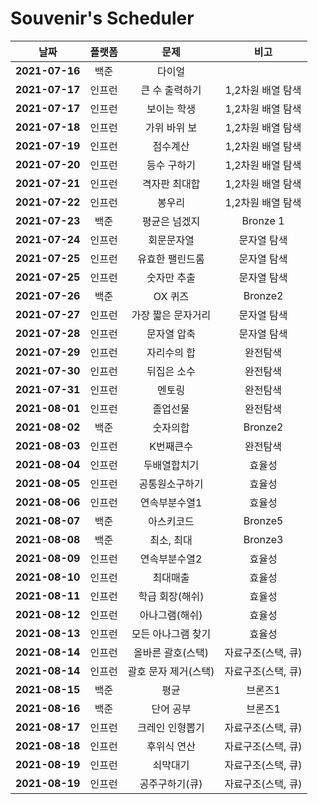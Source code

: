 # Souvenir's Scheduler

|      날짜      | 플랫폼 |         문제         |        비고        |
| :------------: | :----: | :------------------: | :----------------: |
| **2021-07-16** |  백준  |        다이얼        |                    |
| **2021-07-17** | 인프런 |    큰 수 출력하기    | 1,2차원 배열 탐색  |
| **2021-07-17** | 인프런 |     보이는 학생      | 1,2차원 배열 탐색  |
| **2021-07-18** | 인프런 |     가위 바위 보     | 1,2차원 배열 탐색  |
| **2021-07-19** | 인프런 |       점수계산       | 1,2차원 배열 탐색  |
| **2021-07-20** | 인프런 |     등수 구하기      | 1,2차원 배열 탐색  |
| **2021-07-21** | 인프런 |    격자판 최대합     | 1,2차원 배열 탐색  |
| **2021-07-22** | 인프런 |        봉우리        | 1,2차원 배열 탐색  |
| **2021-07-23** |  백준  |    평균은 넘겠지     |      Bronze 1      |
| **2021-07-24** | 인프런 |      회문문자열      |    문자열 탐색     |
| **2021-07-25** | 인프런 |   유효한 팰린드롬    |    문자열 탐색     |
| **2021-07-25** | 인프런 |     숫자만 추출      |    문자열 탐색     |
| **2021-07-26** |  백준  |       OX 퀴즈        |      Bronze2       |
| **2021-07-27** | 인프런 |  가장 짧은 문자거리  |    문자열 탐색     |
| **2021-07-28** | 인프런 |     문자열 압축      |    문자열 탐색     |
| **2021-07-29** | 인프런 |     자리수의 합      |      완전탐색      |
| **2021-07-30** | 인프런 |     뒤집은 소수      |      완전탐색      |
| **2021-07-31** | 인프런 |        멘토링        |      완전탐색      |
| **2021-08-01** | 인프런 |       졸업선물       |      완전탐색      |
| **2021-08-02** |  백준  |       숫자의합       |      Bronze2       |
| **2021-08-03** | 인프런 |      K번째큰수       |      완전탐색      |
| **2021-08-04** | 인프런 |     두배열합치기     |       효율성       |
| **2021-08-05** | 인프런 |    공통원소구하기    |       효율성       |
| **2021-08-06** | 인프런 |    연속부분수열1     |       효율성       |
| **2021-08-07** |  백준  |      아스키코드      |      Bronze5       |
| **2021-08-08** |  백준  |      최소, 최대      |      Bronze3       |
| **2021-08-09** | 인프런 |    연속부분수열2     |       효율성       |
| **2021-08-10** | 인프런 |       최대매출       |       효율성       |
| **2021-08-11** | 인프런 |   학급 회장(해쉬)    |       효율성       |
| **2021-08-12** | 인프런 |    아나그램(해쉬)    |       효율성       |
| **2021-08-13** | 인프런 |  모든 아나그램 찾기  |       효율성       |
| **2021-08-14** | 인프런 |  올바른 괄호(스택)   | 자료구조(스택, 큐) |
| **2021-08-14** | 인프런 | 괄호 문자 제거(스택) | 자료구조(스택, 큐) |
| **2021-08-15** |  백준  |         평균         |      브론즈1       |
| **2021-08-16** |  백준  |      단어 공부       |      브론즈1       |
| **2021-08-17** | 인프런 |   크레인 인형뽑기    | 자료구조(스택, 큐) |
| **2021-08-18** | 인프런 |     후위식 연산      | 자료구조(스택, 큐) |
| **2021-08-19** | 인프런 |       쇠막대기       | 자료구조(스택, 큐) |
| **2021-08-19** | 인프런 |    공주구하기(큐)    | 자료구조(스택, 큐) |
